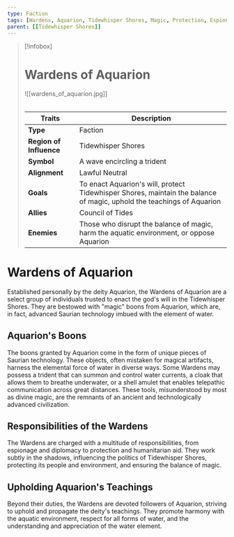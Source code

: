 ```yaml
---
type: Faction
tags: [Wardens, Aquarion, Tidewhisper Shores, Magic, Protection, Espionage, Diplomacy, Humanitarian]
parent: [[Tidewhisper Shores]]
---
```

> [!infobox]
> # Wardens of Aquarion
> ![[wardens_of_aquarion.jpg]]
> ######
> | Traits         | Description                                                                                                                           |
> | -------------- | ------------------------------------------------------------------------------------------------------------------------------------- |
> | **Type** | Faction |
> | **Region of Influence** | Tidewhisper Shores |
> | **Symbol** | A wave encircling a trident |
> | **Alignment** | Lawful Neutral |
> | **Goals** | To enact Aquarion's will, protect Tidewhisper Shores, maintain the balance of magic, uphold the teachings of Aquarion |
> | **Allies** | Council of Tides |
> | **Enemies** | Those who disrupt the balance of magic, harm the aquatic environment, or oppose Aquarion |
# Wardens of Aquarion

Established personally by the deity Aquarion, the Wardens of Aquarion are a select group of individuals trusted to enact the god's will in the Tidewhisper Shores. They are bestowed with "magic" boons from Aquarion, which are, in fact, advanced Saurian technology imbued with the element of water. 

## Aquarion's Boons

The boons granted by Aquarion come in the form of unique pieces of Saurian technology. These objects, often mistaken for magical artifacts, harness the elemental force of water in diverse ways. Some Wardens may possess a trident that can summon and control water currents, a cloak that allows them to breathe underwater, or a shell amulet that enables telepathic communication across great distances. These tools, misunderstood by most as divine magic, are the remnants of an ancient and technologically advanced civilization.

## Responsibilities of the Wardens

The Wardens are charged with a multitude of responsibilities, from espionage and diplomacy to protection and humanitarian aid. They work subtly in the shadows, influencing the politics of Tidewhisper Shores, protecting its people and environment, and ensuring the balance of magic.

## Upholding Aquarion's Teachings

Beyond their duties, the Wardens are devoted followers of Aquarion, striving to uphold and propagate the deity's teachings. They promote harmony with the aquatic environment, respect for all forms of water, and the understanding and appreciation of the water element.
